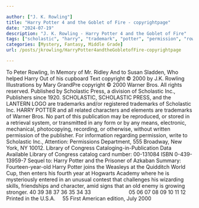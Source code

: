 ```yaml
---

author: ["J. K. Rowling"]
title: "Harry Potter 4 and the Goblet of Fire - copyrightpage"
date: "2024-07-19"
description: "J. K. Rowling - Harry Potter 4 and the Goblet of Fire"
tags: ["scholastic", "harry", "trademark", "potter", "permission", "rowling", "copyright", "warner", "press", "publisher", "character", "library", "congress", "peter", "memory", "ridley", "susan", "sladden", "helped", "cupboard", "text", "illustration", "mary", "grandpre", "right"]
categories: [Mystery, Fantasy, Middle Grade]
url: /posts/jkrowling/HarryPotter4andtheGobletofFire-copyrightpage

---
```



To Peter Rowling,
In Memory of Mr. Ridley
And to Susan Sladden,
Who helped Harry
Out of his cupboard
Text copyright © 2000 by J.K. Rowling
Illustrations by Mary GrandPre copyright © 2000 Warner Bros.
All rights reserved. Published by Scholastic Press, a division of Scholastic Inc.,
Publishers since 1920.
SCHOLASTIC, SCHOLASTIC PRESS, and the LANTERN LOGO
are trademarks and/or registered trademarks of Scholastic Inc.
HARRY POTTER and all related characters and elements are trademarks of Warner Bros.
No part of this publication may be reproduced, or stored in a retrieval system, or transmitted in any form or by any means, electronic, mechanical, photocopying, recording, or otherwise, without written permission of the publisher. For information regarding permission, write to Scholastic Inc., Attention: Permissions Department, 555 Broadway, New York, NY 10012.
Library of Congress Cataloging-in-Publication Data Available
Library of Congress catalog card number: 00-131084
ISBN 0-439-13959-7
Sequel to: Harry Potter and the Prisoner of Azkaban
Summary: Fourteen-year-old Harry Potter joins the Weasleys at the Quidditch World Cup, then enters his fourth year at Hogwarts Academy where he is mysteriously entered in an unusual contest that challenges his wizarding skills, friendships and character,
amid signs that an old enemy is growing stronger.
40 39 38 37 36 35 34 33                          05 06 07 08 09 10 11 12
Printed in the U.S.A.     55
First American edition, July 2000
